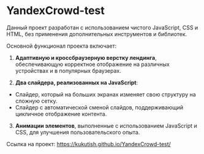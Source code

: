 # YandexCrowd-test

Данный проект разработан с использованием чистого JavaScript, CSS и HTML, без применения дополнительных инструментов и библиотек.

Основной функционал проекта включает:

1. <b>Адаптивную и кроссбраузерную верстку лендинга</b>, обеспечивающую корректное отображение на различных устройствах и в популярных браузерах.

2. <b>Два слайдера, реализованных на JavaScript</b>:
- Слайдер, который на больших экранах изменяет свою структуру на сложную сетку.
- Слайдер с автоматической сменой слайдов, поддерживающий цикличное отображение контента.

3. <b>Анимации элементов</b>, выполненные с использованием JavaScript и CSS, для улучшения пользовательского опыта.

Ссылка на проект: https://kukutish.github.io/YandexCrowd-test/
